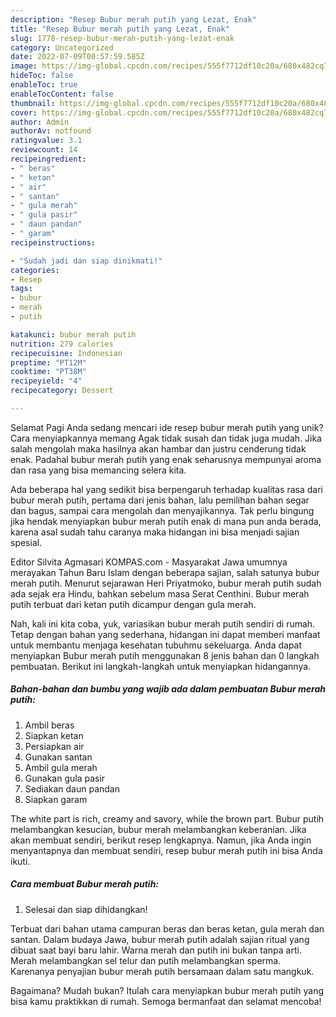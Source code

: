 ```yaml
---
description: "Resep Bubur merah putih yang Lezat, Enak"
title: "Resep Bubur merah putih yang Lezat, Enak"
slug: 1778-resep-bubur-merah-putih-yang-lezat-enak
category: Uncategorized
date: 2022-07-09T00:57:59.585Z
image: https://img-global.cpcdn.com/recipes/555f7712df10c20a/680x482cq70/bubur-merah-putih-foto-resep-utama.jpg
hideToc: false
enableToc: true
enableTocContent: false
thumbnail: https://img-global.cpcdn.com/recipes/555f7712df10c20a/680x482cq70/bubur-merah-putih-foto-resep-utama.jpg
cover: https://img-global.cpcdn.com/recipes/555f7712df10c20a/680x482cq70/bubur-merah-putih-foto-resep-utama.jpg
author: Admin
authorAv: notfound
ratingvalue: 3.1
reviewcount: 14
recipeingredient:
- " beras"
- " ketan"
- " air"
- " santan"
- " gula merah"
- " gula pasir"
- " daun pandan"
- " garam"
recipeinstructions:

- "Sudah jadi dan siap dinikmati!"
categories:
- Resep
tags:
- bubur
- merah
- putih

katakunci: bubur merah putih 
nutrition: 279 calories
recipecuisine: Indonesian
preptime: "PT12M"
cooktime: "PT38M"
recipeyield: "4"
recipecategory: Dessert

---
```



Selamat Pagi Anda sedang mencari ide resep bubur merah putih yang unik? Cara menyiapkannya memang Agak tidak susah dan tidak juga mudah. Jika salah mengolah maka hasilnya akan hambar dan justru cenderung tidak enak. Padahal bubur merah putih yang enak seharusnya mempunyai aroma dan rasa yang bisa memancing selera kita.


Ada beberapa hal yang sedikit bisa berpengaruh terhadap kualitas rasa dari bubur merah putih, pertama dari jenis bahan, lalu pemilihan bahan segar dan bagus, sampai cara mengolah dan menyajikannya. Tak perlu bingung jika hendak menyiapkan bubur merah putih enak di mana pun anda berada, karena asal sudah tahu caranya maka hidangan ini bisa menjadi sajian spesial.

Editor Silvita Agmasari KOMPAS.com - Masyarakat Jawa umumnya merayakan Tahun Baru Islam dengan beberapa sajian, salah satunya bubur merah putih. Menurut sejarawan Heri Priyatmoko, bubur merah putih sudah ada sejak era Hindu, bahkan sebelum masa Serat Centhini. Bubur merah putih terbuat dari ketan putih dicampur dengan gula merah.


Nah, kali ini kita coba, yuk, variasikan bubur merah putih sendiri di rumah. Tetap dengan bahan yang sederhana, hidangan ini dapat memberi manfaat untuk membantu menjaga kesehatan tubuhmu sekeluarga. Anda dapat menyiapkan Bubur merah putih menggunakan 8 jenis bahan dan 0 langkah pembuatan. Berikut ini langkah-langkah untuk menyiapkan hidangannya.

<!--inarticleads1-->

##### Bahan-bahan dan bumbu yang wajib ada dalam pembuatan Bubur merah putih:

1. Ambil  beras
1. Siapkan  ketan
1. Persiapkan  air
1. Gunakan  santan
1. Ambil  gula merah
1. Gunakan  gula pasir
1. Sediakan  daun pandan
1. Siapkan  garam


The white part is rich, creamy and savory, while the brown part. Bubur putih melambangkan kesucian, bubur merah melambangkan keberanian. Jika akan membuat sendiri, berikut resep lengkapnya. Namun, jika Anda ingin menyantapnya dan membuat sendiri, resep bubur merah putih ini bisa Anda ikuti. 

<!--inarticleads2-->

##### Cara membuat Bubur merah putih:


1. Selesai dan siap dihidangkan!

Terbuat dari bahan utama campuran beras dan beras ketan, gula merah dan santan. Dalam budaya Jawa, bubur merah putih adalah sajian ritual yang dibuat saat bayi baru lahir. Warna merah dan putih ini bukan tanpa arti. Merah melambangkan sel telur dan putih melambangkan sperma. Karenanya penyajian bubur merah putih bersamaan dalam satu mangkuk. 

Bagaimana? Mudah bukan? Itulah cara menyiapkan bubur merah putih yang bisa kamu praktikkan di rumah. Semoga bermanfaat dan selamat mencoba!

